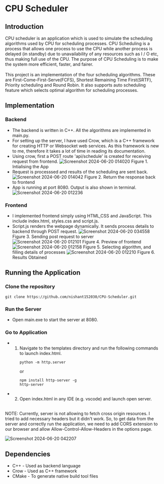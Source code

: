 # CPU Scheduler

## Introduction
CPU scheduler is an application which is used to simulate the scheduling algorithms used by CPU for scheduling processes.
CPU Scheduling is a process that allows one process to use the CPU while another process is delayed (in standby) due to unavailability of any resources such as I / O etc, thus making full use of the CPU. 
The purpose of CPU Scheduling is to make the system more efficient, faster, and fairer. <br>
<br>
This project is an implementation of the four scheduling algorithms. These are First-Come-First-Serve(FCFS), Shortest Remaining Time First(SRTF), Priority scheduling and Round Robin. It also supports auto scheduling
feature which selects optimal algorithm for scheduling processes.

## Implementation
### Backend
- The backend is written in C++. All the algorithms are implemented in main.py.
- For setting up the server, I have used Crow, which is a C++ framework for creating HTTP or Websocket web services. As this framework is new to me, therefore it takes a lot of time in reading its documentation.
- Using crow, first a POST route 'api/schedule' is created for receiving request from frontend.
![Screenshot 2024-06-20 014020](https://github.com/nishant152030/CPU-Scheduler/assets/127687512/fcc10af8-c3f0-4a4a-9aed-eb9f4a69c39b)
Figure 1. Intialising the App
- Request is processsed and results of the scheduling are sent back.
![Screenshot 2024-06-20 014042](https://github.com/nishant152030/CPU-Scheduler/assets/127687512/c358543a-ebf7-4f67-b998-56715f9f9a4c)
Figure 2. Return the response back to frontend
- App is running at port 8080. Output is also shown in terminal.
  ![Screenshot 2024-06-20 012236](https://github.com/nishant152030/CPU-Scheduler/assets/127687512/2d32cdf2-ff36-43bb-aed0-a793c46c5175)
### Frontend
- I implemented frontend simply using HTML,CSS and JavaScript. This include index.html, styles.css and script.js.
- Script.js renders the webpage dynamically. It sends process details to backend through POST request.
  ![Screenshot 2024-06-20 034558](https://github.com/nishant152030/CPU-Scheduler/assets/127687512/171fd0c3-95d0-4620-b88c-aad1b370d6d6)
  Figure 3. Sending post request to server
![Screenshot 2024-06-20 012101](https://github.com/nishant152030/CPU-Scheduler/assets/127687512/c2d490b6-0bf4-47f4-a761-24f2b6651376)
  Figure 4. Preview of frontend
  ![Screenshot 2024-06-20 012158](https://github.com/nishant152030/CPU-Scheduler/assets/127687512/5d0e867c-d987-4cad-9b3e-12208a6710e4)
  Figure 5. Selecting algorithm, and filling details of processes
![Screenshot 2024-06-20 012210](https://github.com/nishant152030/CPU-Scheduler/assets/127687512/812a41e6-2f0a-47fc-907e-b4c7a087ade1)
  Figure 6. Results Obtained

## Running the Application
### Clone the repository
```
git clone https://github.com/nishant152030/CPU-Scheduler.git
```
### Run the Server
- Open main.exe to start the server at 8080.
### Go to Application
- 1. Navigate to the templates directory and run the following commands to launch index.html.
     ```
     python -m http.server
     ```
     or
     ```
     npm install http-server -g
     http-server
     ```
- 2. Open index.html in any IDE (e.g. vscode) and launch open server. <br>
<br>
  NOTE: Currently, server is not allowing to fetch cross origin resources. I tried to add necessary headers but it didn't work. So, to get data from the server and correctly run the application, we need to add CORS extension to our browser and allow Allow-Control-Allow-Headers in the options page.<br>

![Screenshot 2024-06-20 042207](https://github.com/nishant152030/CPU-Scheduler/assets/127687512/812ef86c-63e5-4b3d-b1f0-300d2acad5ee)

## Dependencies
- C++ - Used as backend language
- Crow - Used as C++ framework
- CMake - To generate native build tool files
  

